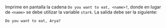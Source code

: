 
Imprime en pantalla la cadena `Do you want to eat, <name>?`, donde en lugar de `<name>` se debe utilizar la variable `stark`. La salida debe ser la siguiente:

```text
Do you want to eat, Arya?
```
